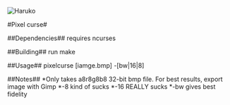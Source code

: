 ![Haruko](http://i.imgur.com/mBOyMWP.png)

#Pixel curse#

##Dependencies##
requires ncurses

##Building##
run make

##Usage##
pixelcurse [iamge.bmp] -[bw|16|8]

##Notes##
*Only takes a8r8g8b8 32-bit bmp file. For best results, export image with Gimp
*-8 kind of sucks
*-16 REALLY sucks
*-bw gives best fidelity
